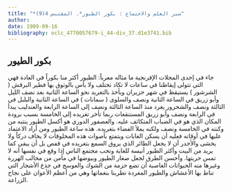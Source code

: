 ```yaml
---
title: "*سير العلم والاجتماع : بكور الطيور*. المقتبس 4(9)"
author: 
date: 1909-09-16
bibliography: oclc_4770057679-i_44-div_37.d1e3741.bib
---
```




##  بكور الطيور 


 جاء في  إحدى  المجلات الإفرنجية ما مثاله معرباً: الطيور أكثر منا بكوراً في العادة فهي التي تتولى إيقاظنا في ساعات لا تكاد تختلف ولا بأس بالوثوق بها فطير البرقش ( الشرشور ) يستيقظ في شهر حزيران ويأخذ بالتغريد نحو الساعة الثانية بعد نصف الليل وأبو زريق في الساعة الثانية ونصف والسلوى ( سمانات ) في الساعة الثانية والبلبل في   الثالثة ونصف والشحرور يغرد منذ الساعة الثالثة ونصف إلى الساعة الرابعة والعندليب يبدأ في الرابعة ونصف وأبو زريق المستنقعات ربما تأخر تغريده إلى الخامسة بسبب برودة المكان الذي هو في الضباب المتكاثف عليه. والعصفور الدوري هو أكسل الطيور ينتبه من وكنته في الخامسة ونصف ولكنه يملأ الفضاء بتغريده. هذه ساعة الطيور ومن أراد الاعتماد عليها في أوقاته فعليه أن يسكن الغابات ويتمتع بأصوات هذه المخلوقات لا يخاف دركاً ولا يخشى والأجدر أن لا يجعل الطائر الذي يروق السمع بتغريده في قفص بل أن يبقى كما يريد من البيت وأكثر الطيور أنيسة للغاية وتحب مجتمع الناس إذا وقع في نفسها أنه لا تمس حريتها. وأحسن الطرق لجعل صغار الطيور وبيوضها في مأمن من مخالب الهررة وغيرها منه الحيوانات الغاصبة أن تضع حزمة من الشوك والعوسج في جذع الأشجار التي تناط بها الأعشاش والطيور المغردة تطربنا بنغماتها وهي من أعظم الأعوان على نجاح الزراعة. 
